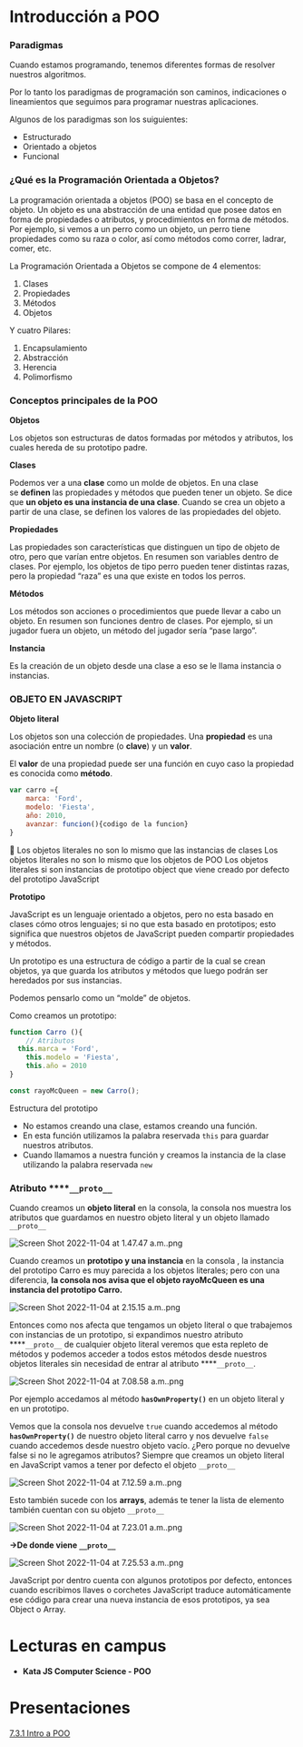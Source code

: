 # Introducción a POO

### Paradigmas

Cuando estamos programando, tenemos diferentes formas de resolver nuestros algoritmos.

Por lo tanto los paradigmas de programación son caminos, indicaciones o lineamientos que seguimos para programar nuestras aplicaciones. 

Algunos de los paradigmas son los suiguientes: 

- Estructurado
- Orientado a objetos
- Funcional

### ¿Qué es la Programación Orientada a Objetos?

La programación orientada a objetos (POO) se basa en el concepto de objeto. Un objeto es una abstracción de una entidad que posee datos en forma de propiedades o atributos, y procedimientos en forma de métodos. Por ejemplo, si vemos a un perro como un objeto, un perro tiene propiedades como su raza o color, así como métodos como correr, ladrar, comer, etc.

La  Programación Orientada a Objetos se compone de 4 elementos:

1. Clases
2. Propiedades
3. Métodos
4. Objetos

Y cuatro Pilares:

1. Encapsulamiento
2. Abstracción
3. Herencia
4. Polimorfismo

### **Conceptos principales de la POO**

**Objetos**

Los objetos son estructuras de datos formadas por métodos y atributos, los cuales hereda de su prototipo padre.

**Clases**

Podemos ver a una **clase** como un molde de objetos. En una clase se **definen** las propiedades y métodos que pueden tener un objeto. Se dice que **un objeto es una instancia de una clase**. Cuando se crea un objeto a partir de una clase, se definen los valores de las propiedades del objeto.

**Propiedades**

Las propiedades son características que distinguen un tipo de objeto de otro, pero que varían entre objetos. En resumen son variables dentro de clases. Por ejemplo, los objetos de tipo perro pueden tener distintas razas, pero la propiedad “raza” es una que existe en todos los perros.

**Métodos**

Los métodos son acciones o procedimientos que puede llevar a cabo un objeto. En resumen son funciones dentro de clases. Por ejemplo, si un jugador fuera un objeto, un método del jugador sería “pase largo”.

**Instancia**

Es la creación de un objeto desde una clase a eso se le llama instancia o instancias.

### OBJETO EN JAVASCRIPT

**Objeto literal**

Los objetos son una colección de propiedades. Una **propiedad** es una asociación entre un nombre (o **clave**) y un **valor**.

El **valor** de una propiedad puede ser una función en cuyo caso la propiedad es conocida como **método**.

```jsx
var carro ={
	marca: 'Ford',
	modelo: 'Fiesta',
	año: 2010,
	avanzar: funcion(){codigo de la funcion}
}
```

<aside>
🚨 Los objetos literales no son lo mismo que las instancias de clases
Los objetos literales no son lo mismo que los objetos de POO
Los objetos literales si son instancias de prototipo object que viene creado por defecto del prototipo JavaScript

</aside>

**Prototipo**

JavaScript es un lenguaje orientado a objetos, pero no esta basado en clases cómo otros lenguajes; si no que esta basado en prototipos; esto significa que nuestros objetos de JavaScript pueden compartir propiedades y métodos.

Un prototipo es una estructura de código a partir de la cual se crean objetos, ya que guarda los atributos y métodos que luego podrán ser heredados por sus instancias.

Podemos pensarlo como un “molde” de objetos.

Como creamos un prototipo:

```jsx
function Carro (){
	// Atributos
  this.marca = 'Ford',
	this.modelo = 'Fiesta',
	this.año = 2010
}

const rayoMcQueen = new Carro();
```

Estructura del prototipo

- No estamos creando una clase, estamos creando una función.
- En esta función utilizamos la palabra reservada `this` para guardar nuestros atributos.
- Cuando llamamos a nuestra función y creamos la instancia de la clase utilizando la palabra reservada `new`

### Atributo ****`__proto__`

Cuando creamos un **objeto literal** en la consola, la consola nos muestra los atributos que guardamos en nuestro objeto literal y un objeto llamado `__proto__`

![Screen Shot 2022-11-04 at 1.47.47 a.m..png](Introduccio%CC%81n%20a%20POO%20dece6fdfdd604d26b53755879591b2e5/intro-POO-1.png)

Cuando creamos un **prototipo y una instancia** en la consola , la instancia del prototipo Carro es muy parecida a los objetos literales; pero con una diferencia, **la consola nos avisa que el objeto rayoMcQueen  es una instancia del prototipo Carro.**

![Screen Shot 2022-11-04 at 2.15.15 a.m..png](Introduccio%CC%81n%20a%20POO%20dece6fdfdd604d26b53755879591b2e5/intro-POO-2.png)

Entonces como nos afecta que tengamos un objeto literal o que trabajemos con instancias de un prototipo, si expandimos nuestro atributo  ****`__proto__` de cualquier objeto literal veremos que esta repleto de métodos y podemos acceder a todos estos métodos desde nuestros objetos literales sin necesidad de entrar al atributo  ****`__proto__`.

![Screen Shot 2022-11-04 at 7.08.58 a.m..png](Introduccio%CC%81n%20a%20POO%20dece6fdfdd604d26b53755879591b2e5/intro-POO-3.png)

Por ejemplo accedamos al método **`hasOwnProperty()`** en un objeto literal y en un prototipo.

Vemos que la consola nos devuelve `true` cuando accedemos al método **`hasOwnProperty()`** de nuestro objeto literal carro y nos devuelve `false` cuando accedemos desde nuestro objeto vacío. ¿Pero porque no devuelve false si no le agregamos atributos? Siempre que creamos un objeto literal en JavaScript vamos a tener por defecto el objeto `__proto__`

![Screen Shot 2022-11-04 at 7.12.59 a.m..png](Introduccio%CC%81n%20a%20POO%20dece6fdfdd604d26b53755879591b2e5/intro-POO-4.png)

Esto también sucede con los **arrays**, además te tener la lista de elemento también cuentan con su objeto `__proto__`

![Screen Shot 2022-11-04 at 7.23.01 a.m..png](Introduccio%CC%81n%20a%20POO%20dece6fdfdd604d26b53755879591b2e5/intro-POO-5.png)

**→De donde viene `__proto__`**

![Screen Shot 2022-11-04 at 7.25.53 a.m..png](Introduccio%CC%81n%20a%20POO%20dece6fdfdd604d26b53755879591b2e5/intro-POO-6.png)

JavaScript por dentro cuenta con algunos prototipos por defecto, entonces cuando escribimos llaves o corchetes JavaScript traduce automáticamente ese código para crear una nueva instancia de esos prototipos, ya sea Object o Array.

# Lecturas en campus

- **Kata JS Computer Science - POO**

# Presentaciones

[7.3.1 Intro a POO](https://docs.google.com/presentation/d/1koivjvzeqWebuXdxkmiNYXvwt2UGCg2X0jpc5VwTFNY/edit?usp=sharing)